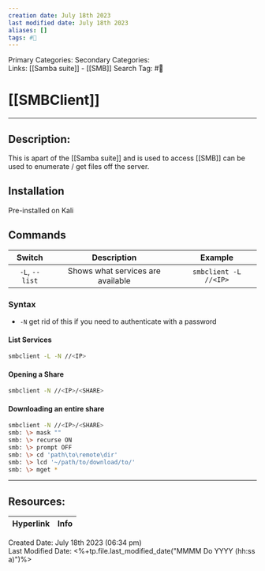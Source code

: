 ```yaml
---
creation date: July 18th 2023
last modified date: July 18th 2023
aliases: []
tags: #🧰
---
```


Primary Categories: 
Secondary Categories:  
Links: [[Samba suite]] - [[SMB]]
Search Tag: #🧰  

# [[SMBClient]]  
___

## Description:
This is apart of the [[Samba suite]] and is used to access [[SMB]] can be used to enumerate / get files off the server.

## Installation
Pre-installed on Kali

## Commands

|     Switch     |            Description            | Example |
|:--------------:|:---------------------------------:|:-------:|
| `-L`, `--list` | Shows what services are available | `smbclient -L //<IP>`        |

### Syntax
- `-N` get rid of this if you need to authenticate with a password

#### List Services
```bash
smbclient -L -N //<IP>
```

#### Opening a Share
```bash
smbclient -N //<IP>/<SHARE>
```

#### Downloading an entire share
```bash
smbclient -N //<IP>/<SHARE>
smb: \> mask ""
smb: \> recurse ON
smb: \> prompt OFF
smb: \> cd 'path\to\remote\dir'
smb: \> lcd '~/path/to/download/to/'
smb: \> mget *
```



___

## Resources:

| Hyperlink | Info |
| --------- | ---- |


Created Date: July 18th 2023 (06:34 pm)  
Last Modified Date: <%+tp.file.last_modified_date("MMMM Do YYYY (hh:ss a)")%>
